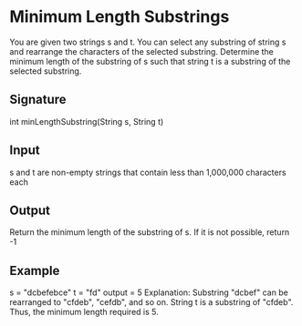 # Minimum Length Substrings

You are given two strings s and t. You can select any substring of string s and rearrange the characters of the selected substring. Determine the minimum length of the substring of s such that string t is a substring of the selected substring.

## Signature

int minLengthSubstring(String s, String t)

## Input

s and t are non-empty strings that contain less than 1,000,000 characters each

## Output

Return the minimum length of the substring of s. If it is not possible, return -1

## Example

s = "dcbefebce"
t = "fd"
output = 5
Explanation:
Substring "dcbef" can be rearranged to "cfdeb", "cefdb", and so on. String t is a substring of "cfdeb". Thus, the minimum length required is 5.
